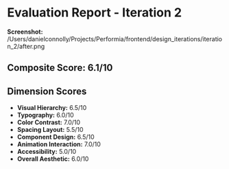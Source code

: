 # Evaluation Report - Iteration 2

**Screenshot:** /Users/danielconnolly/Projects/Performia/frontend/design_iterations/iteration_2/after.png

## Composite Score: 6.1/10

## Dimension Scores

- **Visual Hierarchy:** 6.5/10
- **Typography:** 6.0/10
- **Color Contrast:** 7.0/10
- **Spacing Layout:** 5.5/10
- **Component Design:** 6.5/10
- **Animation Interaction:** 7.0/10
- **Accessibility:** 5.0/10
- **Overall Aesthetic:** 6.0/10
